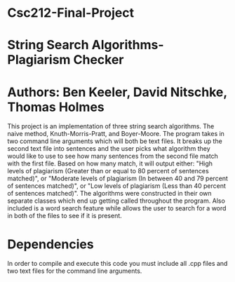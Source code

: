# Csc212-Final-Project
# String Search Algorithms- Plagiarism Checker 
# Authors: Ben Keeler, David Nitschke, Thomas Holmes 
This project is an implementation of three string search algorithms. The naive method, Knuth-Morris-Pratt, and Boyer-Moore. The program takes in two command line arguments which will both be text files. It breaks up the second text file into sentences and the user picks what algorithm they would like to use to see how many sentences from the second file match with the first file. Based on how many match, it will output either: "High levels of plagiarism (Greater than or equal to 80 percent of sentences matched)", or "Moderate levels of plagiarism (In between 40 and 79 percent of sentences matched)", or "Low levels of plagiarism (Less than 40 percent of sentences matched)". The algorithms were constructed in their own separate classes which end up getting called throughout the program. Also included is a word search feature while allows the user to search for a word in both of the files to see if it is present. 
# Dependencies
In order to compile and execute this code you must include all .cpp files and two text files for the command line arguments. 

